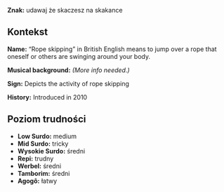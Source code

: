 **Znak:** udawaj że skaczesz na skakance

## Kontekst

**Name:** “Rope skipping” in British English means to jump over a rope that
oneself or others are swinging around your body.

**Musical background:** *(More info needed.)*

**Sign:** Depicts the activity of rope skipping

**History:** Introduced in 2010

## Poziom trudności

* **Low Surdo:** medium
* **Mid Surdo:** tricky
* **Wysokie Surdo:** średni
* **Repi:** trudny
* **Werbel:** średni
* **Tamborim:** średni
* **Agogô:** łatwy
